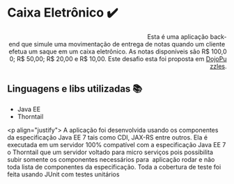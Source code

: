 # Caixa Eletrônico :heavy_check_mark:

<div style="text-align: right">Esta é uma aplicação back-end que simule uma movimentação de entrega de notas quando um cliente efetua um saque em um caixa eletrônico. As notas disponíveis são R$ 100,00; R$ 50,00; R$ 20,00 e R$ 10,00. Este desafio esta foi proposta em <a href="http://dojopuzzles.com/problemas/exibe/caixa-eletronico/">DojoPuzzles</a>.</div>

## Linguagens e libs utilizadas :books:

- Java EE
- Thorntail

<p align="justify"> A aplicação foi desenvolvida usando os componentes da especificação Java EE 7 tais como CDI, JAX-RS entre outros. Ela é executada em um servidor 100% compatível com a especificação Java EE 7 o Thorntail que um servidor voltado para micro serviços pois possibilita subir somente os componentes necessários para  aplicação rodar e não toda lista de componentes da especificação. Toda a cobertura de teste foi feita usando JUnit com testes unitários</p>

